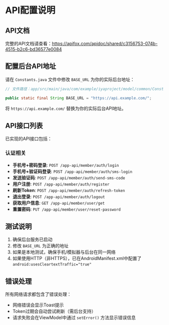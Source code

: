# API配置说明

## API文档
完整的API文档请查看：https://apifox.com/apidoc/shared/c3156753-074b-4515-b2c6-bd36577e0084

## 配置后台API地址

请在 `Constants.java` 文件中修改 `BASE_URL` 为你的实际后台地址：

```java
// 文件路径：app/src/main/java/com/example/iyaproject/model/common/Constants.java

public static final String BASE_URL = "https://api.example.com/";
```

将 `https://api.example.com/` 替换为你的实际后台API地址。

## API接口列表

已实现的API接口包括：

### 认证相关
- **手机号+密码登录**: `POST /app-api/member/auth/login`
- **手机号+验证码登录**: `POST /app-api/member/auth/sms-login`
- **发送验证码**: `POST /app-api/member/auth/send-sms-code`
- **用户注册**: `POST /app-api/member/auth/register`
- **刷新Token**: `POST /app-api/member/auth/refresh-token`
- **退出登录**: `POST /app-api/member/auth/logout`
- **获取用户信息**: `GET /app-api/member/user/get`
- **重置密码**: `PUT /app-api/member/user/reset-password`

## 测试说明

1. 确保后台服务已启动
2. 修改 `BASE_URL` 为正确的地址
3. 如果是本地测试，确保手机/模拟器与后台在同一网络
4. 如果使用HTTP（非HTTPS），已在AndroidManifest.xml中配置了 `android:usesCleartextTraffic="true"`

## 错误处理

所有网络请求都包含了错误处理：
- 网络错误会显示Toast提示
- Token过期会自动尝试刷新（需后台支持）
- 请求失败会在ViewModel中通过 `setError()` 方法显示错误信息